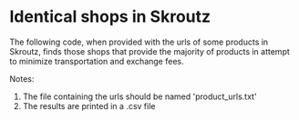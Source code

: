 # Identical shops in Skroutz 

The following code, when provided with the urls of some products in Skroutz, finds those shops that provide the majority of 
products in attempt to minimize transportation and exchange fees. 

Notes:
1) The file containing the urls should be named 'product_urls.txt'
2) The results are printed in a .csv file
